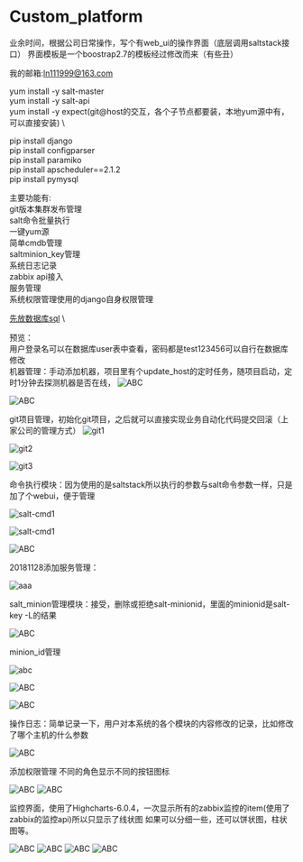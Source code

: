 # Custom_platform


业余时间，根据公司日常操作，写个有web_ui的操作界面（底层调用saltstack接口）
界面模板是一个boostrap2.7的模板经过修改而来（有些丑）

我的邮箱:ln111999@163.com

yum install -y salt-master \
yum install -y salt-api \
yum install -y expect(git@host的交互，各个子节点都要装，本地yum源中有，可以直接安装) \

pip install django \
pip install configparser \
pip install paramiko \
pip install apscheduler==2.1.2 \
pip install pymysql 

主要功能有: \
git版本集群发布管理 \
salt命令批量执行 \
一键yum源 \
简单cmdb管理 \
saltminion_key管理 \
系统日志记录 \
zabbix api接入 \
服务管理 \
系统权限管理使用的django自身权限管理

[先放数据库sql](https://github.com/lnytx/Custom_platform/blob/master/db/my_devpos.sql) \

预览：\
用户登录名可以在数据库user表中查看，密码都是test123456可以自行在数据库修改 \
机器管理：手动添加机器，项目里有个update_host的定时任务，随项目启动，定时1分钟去探测机器是否在线，
![ABC](https://github.com/lnytx/Custom_platform/blob/master/temp/%E4%B8%BB%E6%9C%BA%E7%AE%A1%E7%90%86.png) 



![ABC](https://github.com/lnytx/Custom_platform/blob/master/project_images/cmdb1.png)

git项目管理，初始化git项目，之后就可以直接实现业务自动化代码提交回滚（上家公司的管理方式）
![git1](https://github.com/lnytx/Custom_platform/blob/master/project_images/git1.png)



![git2](https://github.com/lnytx/Custom_platform/blob/master/project_images/git2.png)

![git3](https://github.com/lnytx/Custom_platform/blob/master/project_images/git3.png)

命令执行模块：因为使用的是saltstack所以执行的参数与salt命令参数一样，只是加了个webui，便于管理

![salt-cmd1](https://github.com/lnytx/Custom_platform/blob/master/project_images/salt_cmd1.png)

![salt-cmd1](https://github.com/lnytx/Custom_platform/blob/master/temp/%E5%91%BD%E4%BB%A4%E6%89%A7%E8%A1%8C.png)


![ABC](https://github.com/lnytx/Custom_platform/blob/master/project_images/salt_file_modify.png)

20181128添加服务管理：

![aaa](https://github.com/lnytx/Custom_platform/blob/master/project_images/%E6%9C%8D%E5%8A%A1.png)


salt_minion管理模块：接受，删除或拒绝salt-minionid，里面的minionid是salt-key -L的结果

![ABC](https://github.com/lnytx/Custom_platform/blob/master/project_images/salt_minion_key.png)

minion_id管理

![abc](https://github.com/lnytx/Custom_platform/blob/master/temp/minion_id%E7%AE%A1%E7%90%86.png)

![ABC](https://github.com/lnytx/Custom_platform/blob/master/project_images/yum.png)

![ABC](https://github.com/lnytx/Custom_platform/blob/master/project_images/yum_deploy.png)

操作日志：简单记录一下，用户对本系统的各个模块的内容修改的记录，比如修改了哪个主机的什么参数

![ABC](https://github.com/lnytx/Custom_platform/blob/master/temp/%E6%93%8D%E4%BD%9C%E6%97%A5%E5%BF%97.png)

添加权限管理
不同的角色显示不同的按钮图标

![ABC](https://github.com/lnytx/Custom_platform/blob/master/project_images/view_perm.png)
![ABC](https://github.com/lnytx/Custom_platform/blob/master/project_images/edit_perm.png)

监控界面，使用了Highcharts-6.0.4，一次显示所有的zabbix监控的item(使用了zabbix的监控api)所以只显示了线状图
如果可以分细一些，还可以饼状图，柱状图等。

![ABC](https://github.com/lnytx/Custom_platform/blob/master/project_images/01.png)
![ABC](https://github.com/lnytx/Custom_platform/blob/master/project_images/02.png)
![ABC](https://github.com/lnytx/Custom_platform/blob/master/project_images/03.png)
![ABC](https://github.com/lnytx/Custom_platform/blob/master/project_images/04.png)
